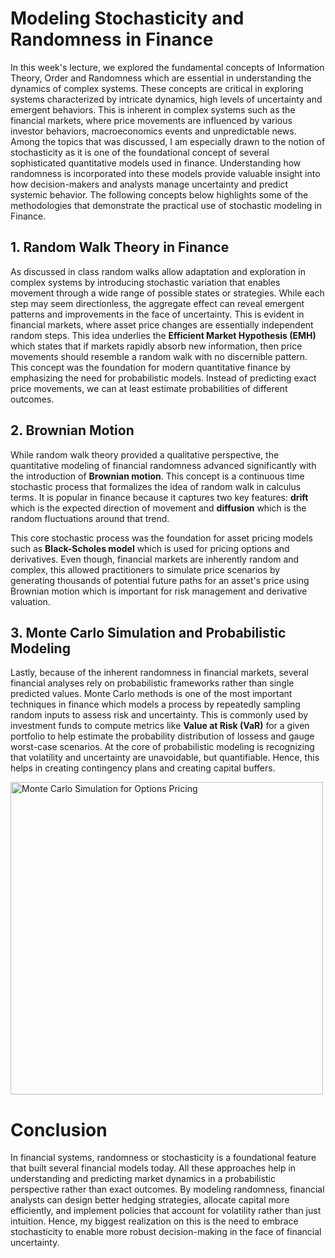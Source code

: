 # Modeling Stochasticity and Randomness in Finance

In this week's lecture, we explored the fundamental concepts of Information Theory, Order and Randomness which are essential in understanding the dynamics of complex systems. These concepts are critical in exploring systems characterized by intricate dynamics, high levels of uncertainty and emergent behaviors. This is inherent in complex systems such as the financial markets, where price movements are influenced by various investor behaviors, macroeconomics events and unpredictable news. Among the topics that was discussed, I am especially drawn to the notion of stochasticity as it is one of the foundational concept of several sophisticated quantitative models used in finance. Understanding how randomness is incorporated into these models provide valuable insight into how decision-makers and analysts manage uncertainty and predict systemic behavior. The following concepts below highlights some of the methodologies that demonstrate the practical use of stochastic modeling in Finance.

## 1. Random Walk Theory in Finance

As discussed in class random walks allow adaptation and exploration in complex systems by introducing stochastic variation that enables movement through a wide range of possible states or strategies. While each step may seem directionless, the aggregate effect can reveal emergent patterns and improvements in the face of uncertainty. This is evident in financial markets, where asset price changes are essentially independent random steps. This idea underlies the **Efficient Market Hypothesis (EMH)** which states that if markets rapidly absorb new information, then price movements should resemble a random walk with no discernible pattern. This concept was the foundation for modern quantitative finance by emphasizing the need for probabilistic models. Instead of predicting exact price movements, we can at least estimate probabilities of different outcomes.

## 2. Brownian Motion

While random walk theory provided a qualitative perspective, the quantitative modeling of financial randomness advanced significantly with the introduction of **Brownian motion**. This concept is a continuous time stochastic process that formalizes the idea of random walk in calculus terms. It is popular in finance because it captures two key features: **drift** which is the expected direction of movement and **diffusion** which is the random fluctuations around that trend.

This core stochastic process was the foundation for asset pricing models such as **Black-Scholes model** which is used for pricing options and derivatives. Even though, financial markets are inherently random and complex, this allowed practitioners to simulate price scenarios by generating thousands of potential future paths for an asset's price using Brownian motion which is important for risk management and derivative valuation.

## 3. Monte Carlo Simulation and Probabilistic Modeling

Lastly, because of the inherent randomness in financial markets, several financial analyses rely on probabilistic frameworks rather than single predicted values. Monte Carlo methods is one of the most important techniques in finance which models a process by repeatedly sampling random inputs to assess risk and uncertainty. This is commonly used by investment funds to compute metrics like **Value at Risk (VaR)** for a given portfolio to help estimate the probability distribution of lossess and gauge worst-case scenarios. At the core of probabilistic modeling is recognizing that volatility and uncertainty are unavoidable, but quantifiable. Hence, this helps in creating contingency plans and creating capital buffers.

<img src="https://www.tejwin.com/wp-content/uploads/monte-carlo-for-stock-price.png" alt="Monte Carlo Simulation for Options Pricing" width="500"/>

# Conclusion
In financial systems, randomness or stochasticity is a foundational feature that built several financial models today. All these approaches help in understanding and predicting market dynamics in a probabilistic perspective rather than exact outcomes. By modeling randomness, financial analysts can design better hedging strategies, allocate capital more efficiently, and implement policies that account for volatility rather than just intuition. Hence, my biggest realization on this is the need to embrace stochasticity to enable more robust decision-making in the face of financial uncertainty.
